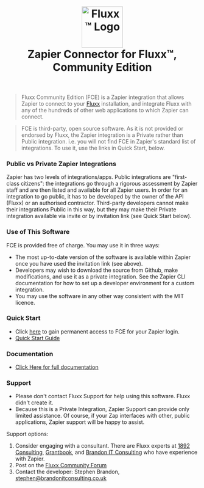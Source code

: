 <h1 align="center">
  <img alt="Fluxx™ Logo" src="https://cdn2.hubspot.net/hub/485822/hubfs/FLUXX_Brand_Mark_Fullcolor_PMS_Lrg.png?width=108&height=108" width="108px">
  <br>
  Zapier Connector for Fluxx™, Community Edition 
  <br>
  <br>
</h1>

> Fluxx Community Edition (FCE) is a Zapier integration that allows Zapier to connect to your [Fluxx](https://www.fluxx.io) installation, and integrate Fluxx with any of the hundreds of other web applications to which Zapier can connect.

> FCE is third-party, open source software. As it is not provided or endorsed by Fluxx, the Zapier integration is a Private rather than Public integration. i.e. you will not find FCE in Zapier's standard list of integrations. To use it, use the links in Quick Start, below.


### Public vs Private Zapier Integrations

Zapier has two levels of integrations/apps. Public integrations are "first-class citizens": the integrations go through a rigorous assessment by Zapier staff and are then listed and available for all Zapier users. In order for an integration to go public, it has to be developed by the owner of the API (Fluxx) or an authorised contractor. Third-party developers cannot make their integrations Public in this way, but they may make their Private integration available via invite or by invitation link (see Quick Start below).


### Use of This Software

FCE is provided free of charge. You may use it in three ways:

* The most up-to-date version of the software is available within Zapier once you have used the invitation link (see above).
* Developers may wish to download the source from Github, make modifications, and use it as a private integration. See the Zapier CLI documentation for how to set up a developer environment for a custom integration.
* You may use the software in any other way consistent with the MIT licence.

### Quick Start

* Click [here](https://zapier.com/developer/public-invite/171896/79f0f6177294d5882a4e1eb79aa80fef/) to gain permanent access to FCE for your Zapier login.
* [Quick Start Guide](https://github.com/buzzykiwi/fce-docs/blob/main/docs/Getting_Started/Getting_Started.md)

### Documentation

* [Click Here for full documentation](https://github.com/buzzykiwi/fce-docs/)

### Support

* Please don't contact Fluxx Support for help using this software. Fluxx didn't create it.
* Because this is a Private Integration, Zapier Support can provide only limited assistance. Of course, if your Zap interfaces with other, public applications, Zapier support will be happy to assist.

Support options:

1. Consider engaging with a consultant. There are Fluxx experts at [1892 Consulting](https://1892consulting.com), [Grantbook](https://www.grantbook.org), and <a href="mailto:stephen@brandonitconsulting.co.uk">Brandon IT Consulting</a> who have experience with Zapier.
2. Post on the [Fluxx Community Forum](https://community.fluxx.io/home)
3. Contact the developer: Stephen Brandon, stephen@brandonitconsulting.co.uk

